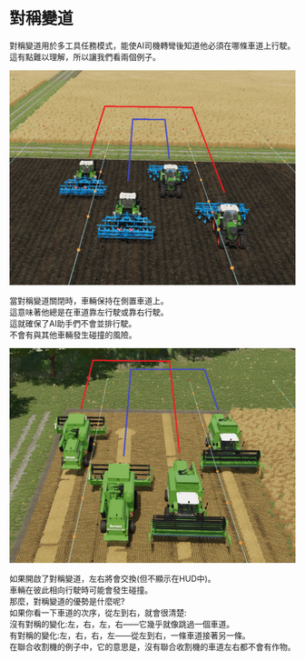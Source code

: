 # 對稱變道
  
對稱變道用於多工具任務模式，能使AI司機轉彎後知道他必須在哪條車道上行駛。  
這有點難以理解，所以讓我們看兩個例子。  

![Image](../assets/images/regularchange_0_0_1020_765.png)
  
當對稱變道關閉時，車輛保持在側置車道上。  
這意味著他總是在車道靠左行駛或靠右行駛。  
這就確保了AI助手們不會並排行駛。  
不會有與其他車輛發生碰撞的風險。  

![Image](../assets/images/symetricchange_0_0_1020_765.png)
  
如果開啟了對稱變道，左右將會交換(但不顯示在HUD中)。  
車輛在彼此相向行駛時可能會發生碰撞。  
那麼，對稱變道的優勢是什麼呢?  
如果你看一下車道的次序，從左到右，就會很清楚:  
沒有對稱的變化:左，右，左，右——它幾乎就像跳過一個車道。  
有對稱的變化:左，右，右，左——從左到右，一條車道接著另一條。  
在聯合收割機的例子中，它的意思是，沒有聯合收割機的車道左右都不會有作物。  
